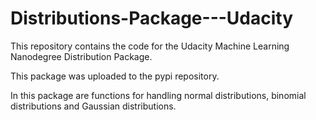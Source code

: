 # Distributions-Package---Udacity

This repository contains the code for the Udacity Machine Learning Nanodegree Distribution Package. 

This package was uploaded to the pypi repository.

In this package are functions for handling normal distributions, binomial distributions and Gaussian distributions. 


